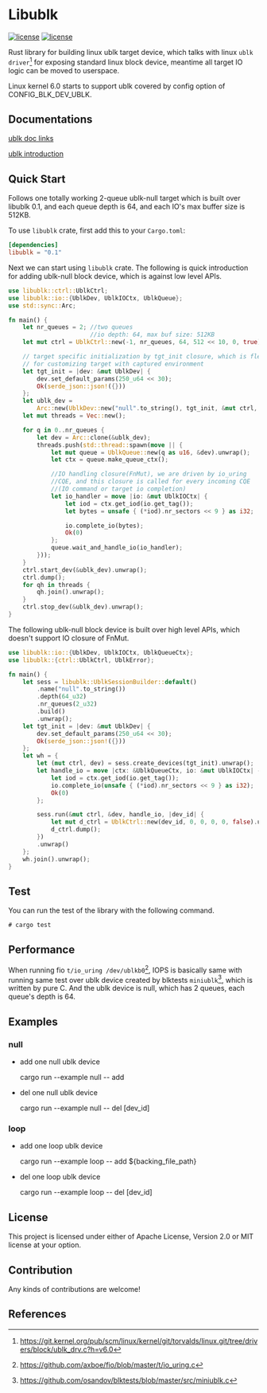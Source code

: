 # Libublk

[![license](https://img.shields.io/badge/License-MIT-blue.svg)](https://github.com/ming1/libublk-rs/blob/master/LICENSE-MIT)
[![license](https://img.shields.io/badge/License-Apache%202.0-blue.svg)](https://github.com/ming1/libublk-rs/blob/master/LICENSE-APACHE)

Rust library for building linux ublk target device, which talks with
linux `ublk driver`[^1] for exposing standard linux block device,
meantime all target IO logic can be moved to userspace.

Linux kernel 6.0 starts to support ublk covered by config option of
CONFIG_BLK_DEV_UBLK.

## Documentations

[ublk doc
links](https://github.com/ming1/ubdsrv/blob/master/doc/external_links.rst)

[ublk
introduction](https://github.com/ming1/ubdsrv/blob/master/doc/ublk_intro.pdf)

## Quick Start

Follows one totally working 2-queue ublk-null target which is built over
libublk 0.1, and each queue depth is 64, and each IO\'s max buffer size
is 512KB.

To use `libublk` crate, first add this to your `Cargo.toml`:

```toml
[dependencies]
libublk = "0.1"
```

Next we can start using `libublk` crate.
The following is quick introduction for adding ublk-null block device, which
is against low level APIs.

``` rust
use libublk::ctrl::UblkCtrl;
use libublk::io::{UblkDev, UblkIOCtx, UblkQueue};
use std::sync::Arc;

fn main() {
    let nr_queues = 2; //two queues
                       //io depth: 64, max buf size: 512KB
    let mut ctrl = UblkCtrl::new(-1, nr_queues, 64, 512 << 10, 0, true).unwrap();

    // target specific initialization by tgt_init closure, which is flexible
    // for customizing target with captured environment
    let tgt_init = |dev: &mut UblkDev| {
        dev.set_default_params(250_u64 << 30);
        Ok(serde_json::json!({}))
    };
    let ublk_dev =
        Arc::new(UblkDev::new("null".to_string(), tgt_init, &mut ctrl, 0).unwrap());
    let mut threads = Vec::new();

    for q in 0..nr_queues {
        let dev = Arc::clone(&ublk_dev);
        threads.push(std::thread::spawn(move || {
            let mut queue = UblkQueue::new(q as u16, &dev).unwrap();
            let ctx = queue.make_queue_ctx();

            //IO handling closure(FnMut), we are driven by io_uring
            //CQE, and this closure is called for every incoming CQE
            //(IO command or target io completion)
            let io_handler = move |io: &mut UblkIOCtx| {
                let iod = ctx.get_iod(io.get_tag());
                let bytes = unsafe { (*iod).nr_sectors << 9 } as i32;

                io.complete_io(bytes);
                Ok(0)
            };
            queue.wait_and_handle_io(io_handler);
        }));
    }
    ctrl.start_dev(&ublk_dev).unwrap();
    ctrl.dump();
    for qh in threads {
        qh.join().unwrap();
    }
    ctrl.stop_dev(&ublk_dev).unwrap();
}
```

The following ublk-null block device is built over high level
APIs, which doesn't support IO closure of FnMut.

``` rust
use libublk::io::{UblkDev, UblkIOCtx, UblkQueueCtx};
use libublk::{ctrl::UblkCtrl, UblkError};

fn main() {
    let sess = libublk::UblkSessionBuilder::default()
        .name("null".to_string())
        .depth(64_u32)
        .nr_queues(2_u32)
        .build()
        .unwrap();
    let tgt_init = |dev: &mut UblkDev| {
        dev.set_default_params(250_u64 << 30);
        Ok(serde_json::json!({}))
    };
    let wh = {
        let (mut ctrl, dev) = sess.create_devices(tgt_init).unwrap();
        let handle_io = move |ctx: &UblkQueueCtx, io: &mut UblkIOCtx| -> Result<i32, UblkError> {
            let iod = ctx.get_iod(io.get_tag());
            io.complete_io(unsafe { (*iod).nr_sectors << 9 } as i32);
            Ok(0)
        };

        sess.run(&mut ctrl, &dev, handle_io, |dev_id| {
            let mut d_ctrl = UblkCtrl::new(dev_id, 0, 0, 0, 0, false).unwrap();
            d_ctrl.dump();
        })
        .unwrap()
    };
    wh.join().unwrap();
}
```

## Test

You can run the test of the library with the following command.

```
# cargo test
```

## Performance

When running fio `t/io_uring /dev/ublkb0`[^2], IOPS is basically same with
running same test over ublk device created by blktests `miniublk`[^3], which
is written by pure C. And the ublk device is null, which has 2 queues, each
queue's depth is 64.

## Examples

### null

-   add one null ublk device

    cargo run \--example null \-- add

-   del one null ublk device

    cargo run \--example null \-- del \[dev_id\]

### loop

-   add one loop ublk device

    cargo run \--example loop \-- add \${backing_file_path}

-   del one loop ublk device

    cargo run \--example loop \-- del \[dev_id\]

## License

This project is licensed under either of Apache License, Version 2.0 or
MIT license at your option.

## Contribution

Any kinds of contributions are welcome!

## References

[^1]: <https://git.kernel.org/pub/scm/linux/kernel/git/torvalds/linux.git/tree/drivers/block/ublk_drv.c?h=v6.0>
[^2]: <https://github.com/axboe/fio/blob/master/t/io_uring.c>
[^3]: <https://github.com/osandov/blktests/blob/master/src/miniublk.c>
